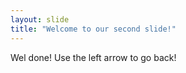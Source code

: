 ```yaml
---
layout: slide
title: "Welcome to our second slide!"
---
```

Wel done!
Use the left arrow to go back!
